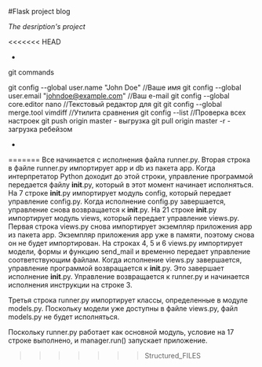 #Flask project blog



*The desription's project* 

<<<<<<< HEAD



*
git commands


git config --global user.name "John Doe" //Ваше имя
git config --global user.email "johndoe@example.com" //Ваш e-mail
git config --global core.editor nano //Текcтовый редактор для git
git config --global merge.tool vimdiff //Утилита сравнения
git config --list //Проверка всех настроек
git push origin master - выгрузка
git pull origin master -r - загрузка ребейзом


*
=======
Все начинается с исполнения файла runner.py. Вторая строка в файле runner.py импортирует app и db из пакета app. Когда интерпретатор Python доходит до этой строки, управление программой передается файлу __init__.py, который в этот момент начинает исполняться. На 7 строке __init__.py импортирует модуль config, который передает управление config.py. Когда исполнение config.py завершается, управление снова возвращается к __init__.py. На 21 строке __init__.py импортирует модуль views, который передает управление views.py. Первая строка views.py снова импортирует экземпляр приложения app из пакета app. Экземпляр приложения app уже в памяти, поэтому снова он не будет импортирован. На строках 4, 5 и 6 views.py импортирует модели, формы и функцию send_mail и временно передает управление соответствующим файлам. Когда исполнение views.py завершается, управление программой возвращается к __init__.py. Это завершает исполнение __init__.py. Управление возвращается к runner.py и начинается исполнения инструкции на строке 3.

Третья строка runner.py импортирует классы, определенные в модуле models.py. Поскольку модели уже доступны в файле views.py, файл models.py не будет исполняться.

Поскольку runner.py работает как основной модуль, условие на 17 строке выполнено, и manager.run() запускает приложение.
>>>>>>> Structured_FILES
